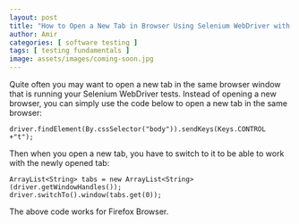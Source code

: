 ```yaml
---
layout: post
title: "How to Open a New Tab in Browser Using Selenium WebDriver with Java"
author: Amir
categories: [ software testing ]
tags: [ testing fundamentals ]
image: assets/images/coming-soon.jpg
---
```


Quite often you may want to open a new tab in the same browser window that is running your Selenium WebDriver tests. Instead of opening a new browser, you can simply use the code below to open a new tab in the same browser:

    driver.findElement(By.cssSelector("body")).sendKeys(Keys.CONTROL +"t");

Then when you open a new tab, you have to switch to it to be able to work with the newly opened tab:

    ArrayList<String> tabs = new ArrayList<String> (driver.getWindowHandles());
    driver.switchTo().window(tabs.get(0));

The above code works for Firefox Browser.